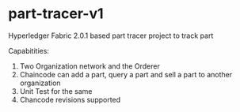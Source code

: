 # part-tracer-v1

Hyperledger Fabric 2.0.1 based part tracer project to track part 

Capabitities:
1. Two Organization network and the Orderer
2. Chaincode can add a part, query a part and sell a part to another organization
3. Unit Test for the same
4. Chancode revisions supported
